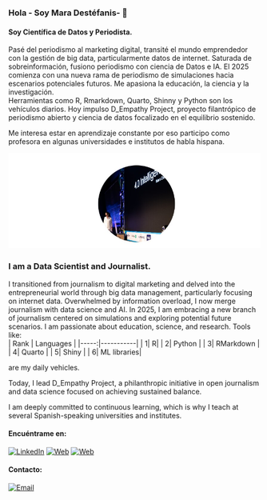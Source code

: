 ### Hola - Soy Mara Destéfanis- 👋

#### Soy Científica de Datos y Periodista.

Pasé del periodismo al marketing digital, transité el mundo emprendedor con la gestión de big data, particularmente datos de internet. 
Saturada de sobreinformación, fusiono periodismo con ciencia de Datos e IA. El 2025 comienza con una nueva rama de periodismo de simulaciones 
hacia escenarios potenciales futuros. Me apasiona la educación, la ciencia y la investigación.  
Herramientas como R, Rmarkdown, Quarto, Shinny y Python son los vehículos diarios. 
Hoy impulso  D_Empathy Project, proyecto filantrópico de periodismo abierto y ciencia de datos focalizado en el equilibrio sostenido. 

Me interesa estar en aprendizaje constante por eso participo como profesora en algunas universidades e institutos de habla hispana.

![<https://www.maradestefanis.com>](maradestefaniosgithub.jpg)

### I am a Data Scientist and Journalist.

I transitioned from journalism to digital marketing and delved into the entrepreneurial world through big data management, particularly focusing on internet data.
Overwhelmed by information overload, I now merge journalism with data science and AI. In 2025,
 I am embracing a new branch of journalism centered on simulations and exploring potential future scenarios.
I am passionate about education, science, and research.
Tools like:              
| Rank | Languages |
|-----:|-----------|
|     1| R|
|     2| Python    |
|     3| RMarkdown |
|     4| Quarto    |
|     5| Shiny     |
|     6| ML libraries| 

are my daily vehicles.

Today, I lead D_Empathy Project, a philanthropic initiative in open journalism and data science focused on achieving sustained balance.

I am deeply committed to continuous learning, which is why I teach at several Spanish-speaking universities and institutes.

#### Encuéntrame en:

[![LinkedIn](https://img.shields.io/badge/LinkedIn-Mara_Destefanis-0077B5?style=for-the-badge&logo=linkedin&logoColor=white&labelColor=101010)](https://www.linkedin.com/in/maradestefanis/) [![Web](https://img.shields.io/badge/Web-MaraDestefanis.com-14a1f0?style=for-the-badge&logo=dev.to&logoColor=white&labelColor=101010)](https://maradestefanis.com)
 [![Web](https://img.shields.io/badge/Web-dempathyproject.com-14a1f0?style=for-the-badge&logo=dev.to&logoColor=white&labelColor=101010)](https://dempathyproject.com)

#### Contacto:

[![Email](https://img.shields.io/badge/maragdestefanis-email(escribeme)-D14836?style=for-the-badge&logo=gmail&logoColor=white&labelColor=101010)](mailto:maragdestefanis@gmail.com)
